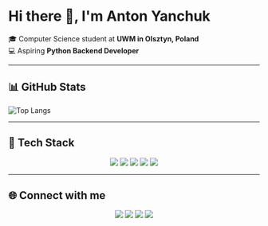 # Hi there 👋, I'm Anton Yanchuk  

🎓 Computer Science student at **UWM in Olsztyn, Poland**  
💻 Aspiring **Python Backend Developer**  

---

## 📊 GitHub Stats
<p align="left">
  <img src="https://github-readme-stats.vercel.app/api/top-langs/?username=Kollqq&layout=compact&theme=tokyonight" alt="Top Langs" />
</p>

---

## 🚀 Tech Stack
<p align="center">
  <img src="https://img.shields.io/badge/Python-3776AB?style=for-the-badge&logo=python&logoColor=white"/>
  <img src="https://img.shields.io/badge/Django-092E20?style=for-the-badge&logo=django&logoColor=white"/>
  <img src="https://img.shields.io/badge/PostgreSQL-316192?style=for-the-badge&logo=postgresql&logoColor=white"/>
  <img src="https://img.shields.io/badge/Docker-2496ED?style=for-the-badge&logo=docker&logoColor=white"/>
  <img src="https://img.shields.io/badge/Linux-FCC624?style=for-the-badge&logo=linux&logoColor=black"/>
</p>

---
## 🌐 Connect with me
<p align="center">
  <a href="https://www.facebook.com/share/1Gc7dxDuBT/?mibextid=wwXIfr"><img src="https://img.shields.io/badge/Facebook-1877F2?style=for-the-badge&logo=facebook&logoColor=white"/></a>
  <a href="https://t.me/Koll_qq"><img src="https://img.shields.io/badge/Telegram-26A5E4?style=for-the-badge&logo=telegram&logoColor=white"/></a>
  <a href="mailto:antonbybrest@gmail.com"><img src="https://img.shields.io/badge/Email-D14836?style=for-the-badge&logo=gmail&logoColor=white"/></a>
  <a href="https://www.linkedin.com/in/anton-yanchuk-6334b6334"><img src="https://img.shields.io/badge/LinkedIn-0A66C2?style=for-the-badge&logo=linkedin&logoColor=white"/></a>
</p>
